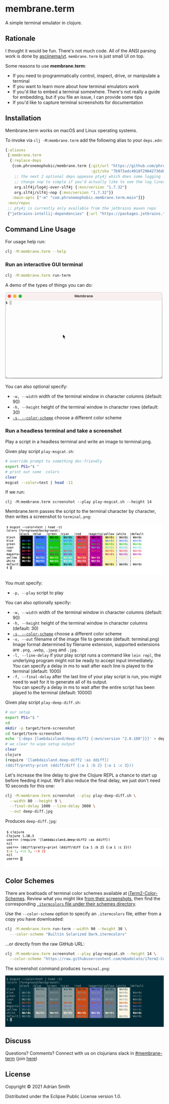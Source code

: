# membrane.term

A simple terminal emulator in clojure.

## Rationale

I thought it would be fun. There's not much code. All of the ANSI parsing work is done by [asciinema/vt](https://github.com/asciinema/vt). `membrane.term` is just small UI on top.

Some reasons to use **membrane.term**:
- If you need to programmatically control, inspect, drive, or manipulate a terminal
- If you want to learn more about how terminal emulators work
- If you'd like to embed a terminal somewhere. There's not really a guide for embedding, but if you file an issue, I can provide some tips
- If you'd like to capture terminal screenshots for documentation

## Installation

Membrane.term works on macOS and Linux operating systems.

To invoke via `clj -M:membrane.term` add the following alias to your `deps.edn`:
```Clojure
{:aliases
 {:membrane.term
  {:replace-deps
   {com.phronemophobic/membrane.term {:git/url "https://github.com/phronmophobic/membrane.term.git"
                                      :git/sha "7b973adc4910729042736d8a84e5fce4f4f43722"}
    ;; the next 2 optional deps appease pty4j which does some logging
    ;; change nop to simple if you'd actually like to see the log lines
    org.slf4j/log4j-over-slf4j {:mvn/version "1.7.32"}
    org.slf4j/slf4j-nop {:mvn/version "1.7.32"}}
   :main-opts ["-m" "com.phronemophobic.membrane.term.main"]}}
 :mvn/repos
 ;; pty4j is currently only available from the jetbrains maven repo
 {"jetbrains-intellij-dependencies" {:url "https://packages.jetbrains.team/maven/p/ij/intellij-dependencies"}}}
```

## Command Line Usage

For usage help run:
```bash
clj -M:membrane.term --help
```

### Run an interactive GUI terminal

```bash
clj -M:membrane.term run-term
```

A demo of the types of things you can do:

![run-term-demo](doc/images/run-term-demo.gif?raw=true)

You can also optional specify:
- `-w, --width` width of the terminal window in character columns (default: 90)
- `-h, --height` height of the terminal window in character rows (default: 30)
- [`-s, --color-scheme`](#color-schemes) choose a different color scheme

### Run a headless terminal and take a screenshot

Play a script in a headless terminal and write an image to terminal.png.

Given play script `play-msgcat.sh`:
<!-- copied from doc/examples/play-msgcat.sh -->
```bash
# override prompt to something doc-friendly
export PS1="$ "
# print out some  colors
clear
msgcat --color=test | head -11
```

If we run:
```
clj -M:membrane.term screenshot --play play-msgcat.sh --height 14
```

Membrane.term passes the script to the terminal character by character, then writes a screenshot to `terminal.png`:

<!-- generated by script/regen-screenshots.sh -->
![play-msgcat-example](doc/images/screenshot-msgcat.png)

You must specify:
- `-p, --play` script to play

You can also optionally specify:
- `-w, --width` width of the terminal window in character columns (default: 90)
- `-h, --height` height of the terminal window in character columns (default: 30)
- [`-s, --color-scheme`](#color-schemes) choose a different color scheme
- `-o, --out` filename of the image file to generate (default: terminal.png)\
Image format determined by filename extension, supported extensions are `.png`, `.webp`, `.jpeg` and `.jpg`.
- `-l, --line-delay` if your play script runs a command like `lein repl`, the underlying program might not be ready to accept input immediately.\
You can specify a delay in ms to wait after each line is played to the terminal (default: 1000)
- `-f, --final-delay` after the last line of your play script is run, you might need to wait for it to generate all of its output.\
You can specify a delay in ms to wait after the entire script has been played to the terminal  (default: 10000)

Given play script `play-deep-diff.sh`:
<!-- copied from doc/examples/play-deep-diff.sh -->
```bash
# our setup
export PS1="$ "
cd
mkdir -p target/term-screenshot
cd target/term-screenshot
echo '{:deps {lambdaisland/deep-diff2 {:mvn/version "2.0.108"}}}' > deps.edn
# we clear to wipe setup output
clear
clojure
(require '[lambdaisland.deep-diff2 :as ddiff])
(ddiff/pretty-print (ddiff/diff {:a 1 :b 2} {:a 1 :c 3}))
```
Let's increase the line delay to give the Clojure REPL a chance to start up before feeding it input.
We'll also reduce the final delay, we just don't need 10 seconds for this one:
```bash
clj -M:membrane.term screenshot --play play-deep-diff.sh \
  --width 80 --height 9 \
  --final-delay 1000 --line-delay 3000 \
  --out deep-diff.jpg
```
Produces `deep-diff.jpg`:
<!-- generated by script/regen-screenshots.sh -->
![play-deep-diff-example](doc/images/screenshot-deep-diff.png)

## Color Schemes

There are boatloads of terminal color schemes available at [iTerm2-Color-Schemes](https://github.com/mbadolato/iTerm2-Color-Schemes).
Review what you might like [from their screenshots](https://github.com/mbadolato/iTerm2-Color-Schemes#screenshots), then find the corresponding [`.itermcolors` file under their schemes directory](https://github.com/mbadolato/iTerm2-Color-Schemes/tree/master/schemes).

Use the `--color-scheme` option to specify an `.itermcolors` file, either from a copy you have downloaded:

```bash
clj -M:membrane.term run-term --width 90 --height 30 \
  ---color-scheme "Builtin Solarized Dark.itermcolors"
```

...or directly from the raw GitHub URL:

```bash
clj -M:membrane.term screenshot --play play-msgcat.sh --height 14 \
  --color-scheme "https://raw.githubusercontent.com/mbadolato/iTerm2-Color-Schemes/master/schemes/Builtin%20Solarized%20Dark.itermcolors"
```
The screenshot command produces `terminal.png`:
<!-- generated by script/regen-screenshots.sh -->
![play-deep-diff-scheme-example](doc/images/screenshot-msgcat-scheme.png)

## Discuss

Questions? Comments? Connect with us on clojurians slack in [#membrane-term](https://clojurians.slack.com/archives/C02KE09HMHV) (join [here](http://clojurians.net/))

## License

Copyright © 2021 Adrian Smith

Distributed under the Eclipse Public License version 1.0.
